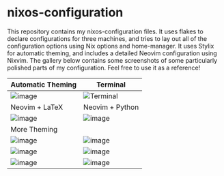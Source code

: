 # nixos-configuration
This repository contains my nixos-configuration files. It uses flakes to declare configurations for three machines, and tries to lay out all of the configuration options using Nix options and home-manager. It uses Stylix for automatic theming, and includes a detailed Neovim configuration using Nixvim. The gallery below contains some screenshots of some particularly polished parts of my configuration. Feel free to use it as a reference!

| Automatic Theming | Terminal |
|---------------|---------------|
| ![image](https://github.com/user-attachments/assets/c3671dcf-3a87-4d50-966b-3f8eb4c965a8) | ![Terminal](https://github.com/user-attachments/assets/0d7de0bb-009c-4950-8e21-b2d998d7b535) |
| Neovim + LaTeX | Neovim + Python |
|![image](https://github.com/user-attachments/assets/94948921-a8fa-40ad-a4b5-55053202a9d2)|![image](https://github.com/user-attachments/assets/b1741938-c45a-47b6-aa68-6c040fcc4faa)|
|More Theming| |
|![image](https://github.com/user-attachments/assets/585d7e47-d805-4a0c-97ee-83dbcca0f3af) |![image](https://github.com/user-attachments/assets/7b92ab5e-512f-44f2-ba2f-bbd4858ef8e9)|
|![image](https://github.com/user-attachments/assets/70f31c61-7ab9-476d-b0e4-0543e49b3cd2) | ![image](https://github.com/user-attachments/assets/6265dc97-796d-4337-bf0a-d30e4c651410) |
|![image](https://github.com/user-attachments/assets/bd7d4218-336d-4c80-8f40-7424f83a945f) | ![image](https://github.com/user-attachments/assets/c2890a34-1862-4162-9e87-c1f7dac1889d) |
